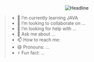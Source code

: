 
<div align=center>
        <img src="https://readme-typing-svg.herokuapp.com?font=Lora&pause=1000&color=%236FDA44&size=32&center=true&vCenter=true&width=600&height=50&lines=Hola+programadores+soy+DanRo+%F0%9F%91%8B;Informatic+Science+Ingenier+Student;Back-End+Engineer;Problem+Solver;Freelancer;Open-Source+Enthusiast" alt="Headline" />
</div>

>- 🌱 I’m currently learning JAVA
>- 👯 I’m looking to collaborate on ...
>- 🤔 I’m looking for help with ...
>- 💬 Ask me about ...
>- 📫 How to reach me:
>- 😄 Pronouns: ...
>- ⚡ Fun fact: ...

